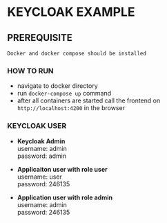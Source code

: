 # KEYCLOAK EXAMPLE

## PREREQUISITE

``` 
Docker and docker compose should be installed
```

### HOW TO RUN

- navigate to docker directory
- run `` docker-compose up `` command
- after all containers are started call the frontend on `` http://localhost:4200 `` in the browser

### KEYCLOAK USER

- **Keycloak Admin** \
  username: admin \
  password: admin

- **Applicaiton user with role user** \
  username: user \
  password: 246135

- **Application user with role admin** \
  username: admin \
  password: 246135
